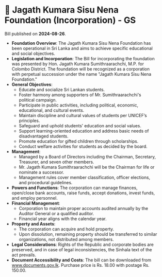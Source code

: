 # 📄  Jagath Kumara Sisu Nena Foundation (Incorporation) - GS

Bill published on **2024-08-26**.

- **Foundation Overview**: The Jagath Kumara Sisu Nena Foundation has been operational in Sri Lanka and aims to achieve specific educational and social objectives.
- **Legislation and Incorporation**: The Bill for incorporating the foundation was presented by Hon. Jagath Kumara Sumithraarachchi, M.P. for Colombo District. The foundation will be recognized as a corporation with perpetual succession under the name "Jagath Kumara Sisu Nena Foundation."
- **General Objectives**: 
  - Educate and socialize Sri Lankan students.
  - Foster harmony among supporters of Mr. Sumithraarachchi's political campaign.
  - Participate in public activities, including political, economic, educational, and cultural events.
  - Maintain discipline and cultural values of students per UNICEF’s principles.
  - Safeguard and uphold students' education and social values.
  - Support learning-oriented education and address basic needs of disadvantaged students.
  - Promote education for gifted children through scholarships.
  - Conduct welfare activities for students as decided by the board.
- **Management**: 
  - Managed by a Board of Directors including the Chairman, Secretary, Treasurer, and seven other members.
  - Mr. Jagath Kumara Sumithraarachchi will be the Chairman for life or nominate a successor.
  - Management rules cover member classification, officer elections, and procedural guidelines.
- **Powers and Functions**: The corporation can manage finances, open/close bank accounts, raise funds, accept donations, invest funds, and employ personnel.
- **Financial Management**:
  - Corporation to maintain proper accounts audited annually by the Auditor General or a qualified auditor.
  - Financial year aligns with the calendar year.
- **Property and Assets**: 
  - The corporation can acquire and hold property.
  - Upon dissolution, remaining property should be transferred to similar organizations, not distributed among members.
- **Legal Considerations**: Rights of the Republic and corporate bodies are preserved, and in case of legal inconsistencies, the Sinhala text of the act prevails.
- **Document Accessibility and Costs**: The bill can be downloaded from www.documents.gov.lk. Purchase price is Rs. 18.00 with postage Rs. 150.00.
